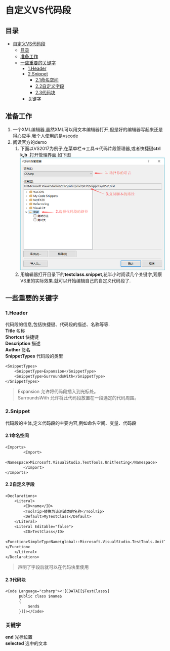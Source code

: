 # 自定义VS代码段
## 目录
<!-- TOC -->

- [自定义VS代码段](#自定义vs代码段)
    - [目录](#目录)
    - [准备工作](#准备工作)
    - [一些重要的关键字](#一些重要的关键字)
        - [1.Header](#1header)
        - [2.Snippet](#2snippet)
            - [2.1命名空间](#21命名空间)
            - [2.2自定义字段](#22自定义字段)
            - [2.3代码块](#23代码块)
        - [关键字](#关键字)

<!-- /TOC -->
## 准备工作
1. 一个XML编辑器,虽然XML可以用文本编辑器打开,但是好的编辑器写起来还是得心应手.我个人使用的是vscode
1. 阅读官方的demo    
    1. 下面以VS2017为例子,在菜单栏=>工具=>代码片段管理器,或者快捷键**ctrl k,b** .打开管理界面.如下图     
    ![图片](https://github.com//heweigeng1/doc/blob/master/VS/img/%E4%BB%A3%E7%A0%81%E7%89%87%E6%AE%B5%E7%AE%A1%E7%90%86%E7%AA%97%E5%8F%A3.png?raw=true")         
    2. 用编辑器打开目录下的**testclass.snippet**,花半小时阅读几个关键字,观察VS里的实际效果.就可以开始编辑自己的自定义代码段了.
## 一些重要的关键字
### 1.Header   
代码段的信息,包括快捷键、代码段的描述、名称等等.    
**Title** 名称     
**Shortcut** 快捷键        
**Description** 描述   
**Author**  签名      
**SnippetTypes**  代码段的类型
```
<SnippetTypes>
	<SnippetType>Expansion</SnippetType>
	<SnippetType>SurroundsWith</SnippetType>
</SnippetTypes> 
```
> Expansion 允许将代码段插入到光标处。       
> SurroundsWith 允许将此代码段放置在一段选定的代码周围。
### 2.Snippet
代码段的主体,定义代码段的主要内容,例如命名空间、变量、代码段    
#### 2.1命名空间 
```代码
<Imports> 
        <Import>    
          <Namespace>Microsoft.VisualStudio.TestTools.UnitTesting</Namespace>
        </Import>
</Imports>     
```
#### 2.2自定义字段
```
<Declarations>
    <Literal>
        <ID>name</ID>
        <ToolTip>替换为该测试类的名称</ToolTip>
        <Default>MyTestClass</Default>
    </Literal>
    <Literal Editable="false">
        <ID>TestClass</ID>
        <Function>SimpleTypeName(global::Microsoft.VisualStudio.TestTools.UnitTesting.TestClass)</Function>
    </Literal>
</Declarations>
```
> 声明了字段后就可以在代码块里使用

#### 2.3代码块
```
<Code Language="csharp"><![CDATA[[$TestClass$]
      public class $name$
      {
          $end$
      }]]></Code>
```

### 关键字
**end** 光标位置    
**selected** 选中的文本

